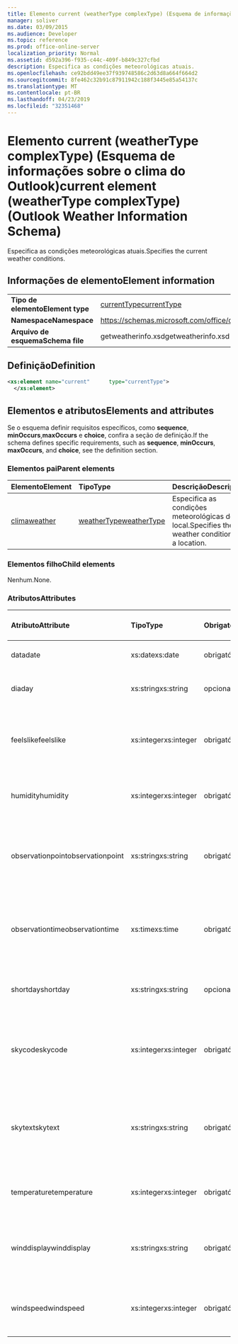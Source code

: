 ```yaml
---
title: Elemento current (weatherType complexType) (Esquema de informações sobre o clima do Outlook)
manager: soliver
ms.date: 03/09/2015
ms.audience: Developer
ms.topic: reference
ms.prod: office-online-server
localization_priority: Normal
ms.assetid: d592a396-f935-c44c-409f-b849c327cfbd
description: Especifica as condições meteorológicas atuais.
ms.openlocfilehash: ce92bdd49ee37f939748586c2d63d8a664f664d2
ms.sourcegitcommit: 8fe462c32b91c87911942c188f3445e85a54137c
ms.translationtype: MT
ms.contentlocale: pt-BR
ms.lasthandoff: 04/23/2019
ms.locfileid: "32351468"
---
```

# <a name="current-element-weathertype-complextype-outlook-weather-information-schema"></a><span data-ttu-id="c008c-103">Elemento current (weatherType complexType) (Esquema de informações sobre o clima do Outlook)</span><span class="sxs-lookup"><span data-stu-id="c008c-103">current element (weatherType complexType) (Outlook Weather Information Schema)</span></span>

<span data-ttu-id="c008c-104">Especifica as condições meteorológicas atuais.</span><span class="sxs-lookup"><span data-stu-id="c008c-104">Specifies the current weather conditions.</span></span>
  
## <a name="element-information"></a><span data-ttu-id="c008c-105">Informações de elemento</span><span class="sxs-lookup"><span data-stu-id="c008c-105">Element information</span></span>

|||
|:-----|:-----|
|<span data-ttu-id="c008c-106">**Tipo de elemento**</span><span class="sxs-lookup"><span data-stu-id="c008c-106">**Element type**</span></span> <br/> |[<span data-ttu-id="c008c-107">currentType</span><span class="sxs-lookup"><span data-stu-id="c008c-107">currentType</span></span>](currenttype-complextype-outlook-weather-information-schema.md) <br/> |
|<span data-ttu-id="c008c-108">**Namespace**</span><span class="sxs-lookup"><span data-stu-id="c008c-108">**Namespace**</span></span> <br/> |https://schemas.microsoft.com/office/outlook/15/getweatherinfo.xsd  <br/> |
|<span data-ttu-id="c008c-109">**Arquivo de esquema**</span><span class="sxs-lookup"><span data-stu-id="c008c-109">**Schema file**</span></span> <br/> |<span data-ttu-id="c008c-110">getweatherinfo.xsd</span><span class="sxs-lookup"><span data-stu-id="c008c-110">getweatherinfo.xsd</span></span>  <br/> |
   
## <a name="definition"></a><span data-ttu-id="c008c-111">Definição</span><span class="sxs-lookup"><span data-stu-id="c008c-111">Definition</span></span>

```XML
<xs:element name="current"      type="currentType">
  </xs:element>  

```

## <a name="elements-and-attributes"></a><span data-ttu-id="c008c-112">Elementos e atributos</span><span class="sxs-lookup"><span data-stu-id="c008c-112">Elements and attributes</span></span>

<span data-ttu-id="c008c-113">Se o esquema definir requisitos específicos, como **sequence**, **minOccurs**,**maxOccurs** e **choice**, confira a seção de definição.</span><span class="sxs-lookup"><span data-stu-id="c008c-113">If the schema defines specific requirements, such as **sequence**, **minOccurs**, **maxOccurs**, and **choice**, see the definition section.</span></span> 
  
### <a name="parent-elements"></a><span data-ttu-id="c008c-114">Elementos pai</span><span class="sxs-lookup"><span data-stu-id="c008c-114">Parent elements</span></span>

|<span data-ttu-id="c008c-115">**Elemento**</span><span class="sxs-lookup"><span data-stu-id="c008c-115">**Element**</span></span>|<span data-ttu-id="c008c-116">**Tipo**</span><span class="sxs-lookup"><span data-stu-id="c008c-116">**Type**</span></span>|<span data-ttu-id="c008c-117">**Descrição**</span><span class="sxs-lookup"><span data-stu-id="c008c-117">**Description**</span></span>|
|:-----|:-----|:-----|
|[<span data-ttu-id="c008c-118">clima</span><span class="sxs-lookup"><span data-stu-id="c008c-118">weather</span></span>](weather-element-weatherdata-elementoutlook-weather-information-schema.md) <br/> |[<span data-ttu-id="c008c-119">weatherType</span><span class="sxs-lookup"><span data-stu-id="c008c-119">weatherType</span></span>](weathertype-complextype-outlook-weather-information-schema.md) <br/> |<span data-ttu-id="c008c-120">Especifica as condições meteorológicas de um local.</span><span class="sxs-lookup"><span data-stu-id="c008c-120">Specifies the weather conditions of a location.</span></span>  <br/> |
   
### <a name="child-elements"></a><span data-ttu-id="c008c-121">Elementos filho</span><span class="sxs-lookup"><span data-stu-id="c008c-121">Child elements</span></span>

<span data-ttu-id="c008c-122">Nenhum.</span><span class="sxs-lookup"><span data-stu-id="c008c-122">None.</span></span>
  
### <a name="attributes"></a><span data-ttu-id="c008c-123">Atributos</span><span class="sxs-lookup"><span data-stu-id="c008c-123">Attributes</span></span>

|<span data-ttu-id="c008c-124">**Atributo**</span><span class="sxs-lookup"><span data-stu-id="c008c-124">**Attribute**</span></span>|<span data-ttu-id="c008c-125">**Tipo**</span><span class="sxs-lookup"><span data-stu-id="c008c-125">**Type**</span></span>|<span data-ttu-id="c008c-126">**Obrigatório**</span><span class="sxs-lookup"><span data-stu-id="c008c-126">**Required**</span></span>|<span data-ttu-id="c008c-127">**Descrição**</span><span class="sxs-lookup"><span data-stu-id="c008c-127">**Description**</span></span>|<span data-ttu-id="c008c-128">**Valores possíveis**</span><span class="sxs-lookup"><span data-stu-id="c008c-128">**Possible values**</span></span>|
|:-----|:-----|:-----|:-----|:-----|
|<span data-ttu-id="c008c-129">data</span><span class="sxs-lookup"><span data-stu-id="c008c-129">date</span></span>  <br/> |<span data-ttu-id="c008c-130">xs:date</span><span class="sxs-lookup"><span data-stu-id="c008c-130">xs:date</span></span>  <br/> |<span data-ttu-id="c008c-131">obrigatório</span><span class="sxs-lookup"><span data-stu-id="c008c-131">required</span></span>  <br/> |<span data-ttu-id="c008c-132">Especifica a data de hoje.</span><span class="sxs-lookup"><span data-stu-id="c008c-132">Specifies today's date.</span></span>  <br/> |<span data-ttu-id="c008c-133">Um valor do tipo xs:date</span><span class="sxs-lookup"><span data-stu-id="c008c-133">A value of the type xs:date</span></span>  <br/> |
|<span data-ttu-id="c008c-134">dia</span><span class="sxs-lookup"><span data-stu-id="c008c-134">day</span></span>  <br/> |<span data-ttu-id="c008c-135">xs:string</span><span class="sxs-lookup"><span data-stu-id="c008c-135">xs:string</span></span>  <br/> |<span data-ttu-id="c008c-136">opcional</span><span class="sxs-lookup"><span data-stu-id="c008c-136">optional</span></span>  <br/> |<span data-ttu-id="c008c-137">Especifica um dia para a previsão.</span><span class="sxs-lookup"><span data-stu-id="c008c-137">Specifies a day for the forecast.</span></span>  <br/> |<span data-ttu-id="c008c-138">Um valor do tipo xs:string</span><span class="sxs-lookup"><span data-stu-id="c008c-138">A value of the type xs:string</span></span>  <br/> |
|<span data-ttu-id="c008c-139">feelslike</span><span class="sxs-lookup"><span data-stu-id="c008c-139">feelslike</span></span>  <br/> |<span data-ttu-id="c008c-140">xs:integer</span><span class="sxs-lookup"><span data-stu-id="c008c-140">xs:integer</span></span>  <br/> |<span data-ttu-id="c008c-141">obrigatório</span><span class="sxs-lookup"><span data-stu-id="c008c-141">required</span></span>  <br/> |<span data-ttu-id="c008c-142">Especifica a temperatura da sensação térmica.</span><span class="sxs-lookup"><span data-stu-id="c008c-142">Specifies the temperature of how the current weather feels like.</span></span>  <br/> |<span data-ttu-id="c008c-143">Um valor do tipo xs:integer</span><span class="sxs-lookup"><span data-stu-id="c008c-143">A value of the type xs:integer</span></span>  <br/> |
|<span data-ttu-id="c008c-144">humidity</span><span class="sxs-lookup"><span data-stu-id="c008c-144">humidity</span></span>  <br/> |<span data-ttu-id="c008c-145">xs:integer</span><span class="sxs-lookup"><span data-stu-id="c008c-145">xs:integer</span></span>  <br/> |<span data-ttu-id="c008c-146">obrigatório</span><span class="sxs-lookup"><span data-stu-id="c008c-146">required</span></span>  <br/> |<span data-ttu-id="c008c-147">Especifica o valor numérico de umidade atual.</span><span class="sxs-lookup"><span data-stu-id="c008c-147">Specifies the current numerical humidity value.</span></span>  <br/> |<span data-ttu-id="c008c-148">Um valor do tipo xs:integer</span><span class="sxs-lookup"><span data-stu-id="c008c-148">A value of the type xs:integer</span></span>  <br/> |
|<span data-ttu-id="c008c-149">observationpoint</span><span class="sxs-lookup"><span data-stu-id="c008c-149">observationpoint</span></span>  <br/> |<span data-ttu-id="c008c-150">xs:string</span><span class="sxs-lookup"><span data-stu-id="c008c-150">xs:string</span></span>  <br/> |<span data-ttu-id="c008c-151">obrigatório</span><span class="sxs-lookup"><span data-stu-id="c008c-151">required</span></span>  <br/> |<span data-ttu-id="c008c-152">Especifica de onde as informações meteorológicas atuais são observadas.</span><span class="sxs-lookup"><span data-stu-id="c008c-152">Specifies where the current weather information is observed from.</span></span>  <br/> |<span data-ttu-id="c008c-153">Um valor do tipo xs:string</span><span class="sxs-lookup"><span data-stu-id="c008c-153">A value of the type xs:string</span></span>  <br/> |
|<span data-ttu-id="c008c-154">observationtime</span><span class="sxs-lookup"><span data-stu-id="c008c-154">observationtime</span></span>  <br/> |<span data-ttu-id="c008c-155">xs:time</span><span class="sxs-lookup"><span data-stu-id="c008c-155">xs:time</span></span>  <br/> |<span data-ttu-id="c008c-156">obrigatório</span><span class="sxs-lookup"><span data-stu-id="c008c-156">required</span></span>  <br/> |<span data-ttu-id="c008c-157">Especifica quando as informações meteorológicas atuais são observadas.</span><span class="sxs-lookup"><span data-stu-id="c008c-157">Specifies when the current weather information is observed at.</span></span>  <br/> |<span data-ttu-id="c008c-158">Um valor do tipo xs:time</span><span class="sxs-lookup"><span data-stu-id="c008c-158">A value of the type xs:time</span></span>  <br/> |
|<span data-ttu-id="c008c-159">shortday</span><span class="sxs-lookup"><span data-stu-id="c008c-159">shortday</span></span>  <br/> |<span data-ttu-id="c008c-160">xs:string</span><span class="sxs-lookup"><span data-stu-id="c008c-160">xs:string</span></span>  <br/> |<span data-ttu-id="c008c-161">opcional</span><span class="sxs-lookup"><span data-stu-id="c008c-161">optional</span></span>  <br/> |<span data-ttu-id="c008c-162">Especifica um dia na forma abreviada.</span><span class="sxs-lookup"><span data-stu-id="c008c-162">Specifies a day in abbreviated form.</span></span>  <br/> |<span data-ttu-id="c008c-163">Um valor do tipo xs:string</span><span class="sxs-lookup"><span data-stu-id="c008c-163">A value of the type xs:string</span></span>  <br/> |
|<span data-ttu-id="c008c-164">skycode</span><span class="sxs-lookup"><span data-stu-id="c008c-164">skycode</span></span>  <br/> |<span data-ttu-id="c008c-165">xs:integer</span><span class="sxs-lookup"><span data-stu-id="c008c-165">xs:integer</span></span>  <br/> |<span data-ttu-id="c008c-166">obrigatório</span><span class="sxs-lookup"><span data-stu-id="c008c-166">required</span></span>  <br/> |<span data-ttu-id="c008c-167">Especifica um código em número inteiro das condições meteorológicas atuais.</span><span class="sxs-lookup"><span data-stu-id="c008c-167">Specifies an integer code for the current weather conditions.</span></span>  <br/> |<span data-ttu-id="c008c-168">Um valor do tipo xs:integer</span><span class="sxs-lookup"><span data-stu-id="c008c-168">A value of the type xs:integer</span></span>  <br/> |
|<span data-ttu-id="c008c-169">skytext</span><span class="sxs-lookup"><span data-stu-id="c008c-169">skytext</span></span>  <br/> |<span data-ttu-id="c008c-170">xs:string</span><span class="sxs-lookup"><span data-stu-id="c008c-170">xs:string</span></span>  <br/> |<span data-ttu-id="c008c-171">obrigatório</span><span class="sxs-lookup"><span data-stu-id="c008c-171">required</span></span>  <br/> |<span data-ttu-id="c008c-172">Especifica uma ou duas palavras que descrevem as condições meteorológicas atuais.</span><span class="sxs-lookup"><span data-stu-id="c008c-172">Specifies one to two words describing current weather conditions.</span></span>  <br/> |<span data-ttu-id="c008c-173">Um valor do tipo xs:string</span><span class="sxs-lookup"><span data-stu-id="c008c-173">A value of the type xs:string</span></span>  <br/> |
|<span data-ttu-id="c008c-174">temperature</span><span class="sxs-lookup"><span data-stu-id="c008c-174">temperature</span></span>  <br/> |<span data-ttu-id="c008c-175">xs:integer</span><span class="sxs-lookup"><span data-stu-id="c008c-175">xs:integer</span></span>  <br/> |<span data-ttu-id="c008c-176">obrigatório</span><span class="sxs-lookup"><span data-stu-id="c008c-176">required</span></span>  <br/> |<span data-ttu-id="c008c-177">Especifica a temperatura atual do local.</span><span class="sxs-lookup"><span data-stu-id="c008c-177">Specifies the current temperature of the location.</span></span>  <br/> |<span data-ttu-id="c008c-178">Um valor do tipo xs:integer</span><span class="sxs-lookup"><span data-stu-id="c008c-178">A value of the type xs:integer</span></span>  <br/> |
|<span data-ttu-id="c008c-179">winddisplay</span><span class="sxs-lookup"><span data-stu-id="c008c-179">winddisplay</span></span>  <br/> |<span data-ttu-id="c008c-180">xs:string</span><span class="sxs-lookup"><span data-stu-id="c008c-180">xs:string</span></span>  <br/> |<span data-ttu-id="c008c-181">obrigatório</span><span class="sxs-lookup"><span data-stu-id="c008c-181">required</span></span>  <br/> |<span data-ttu-id="c008c-182">Uma cadeia de caracteres que descreve as condições de vento atual.</span><span class="sxs-lookup"><span data-stu-id="c008c-182">A string that describes the current wind conditions.</span></span>  <br/> |<span data-ttu-id="c008c-183">Um valor do tipo xs:string</span><span class="sxs-lookup"><span data-stu-id="c008c-183">A value of the type xs:string</span></span>  <br/> |
|<span data-ttu-id="c008c-184">windspeed</span><span class="sxs-lookup"><span data-stu-id="c008c-184">windspeed</span></span>  <br/> |<span data-ttu-id="c008c-185">xs:integer</span><span class="sxs-lookup"><span data-stu-id="c008c-185">xs:integer</span></span>  <br/> |<span data-ttu-id="c008c-186">obrigatório</span><span class="sxs-lookup"><span data-stu-id="c008c-186">required</span></span>  <br/> |<span data-ttu-id="c008c-187">Especifica o valor numérico da velocidade do vento atual.</span><span class="sxs-lookup"><span data-stu-id="c008c-187">Specifies the current numerical wind speed value.</span></span>  <br/> |<span data-ttu-id="c008c-188">Um valor do tipo xs:integer</span><span class="sxs-lookup"><span data-stu-id="c008c-188">A value of the type xs:integer</span></span>  <br/> |
   


